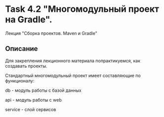 # Task 4.2 "Многомодульный проект на Gradle".  
Лекция "Сборка проектов. Maven и Gradle"

## Описание
Для закрепления лекционного материала попрактикуемся, как создавать проекты. 

Стандартный многомодульный проект имеет составляющие по функционалу:

db - модуль работы с базой данных

api - модуль работы с web

service - слой сервисов
